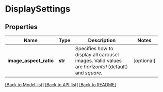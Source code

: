 # DisplaySettings

## Properties
Name | Type | Description | Notes
------------ | ------------- | ------------- | -------------
**image_aspect_ratio** | **str** | Specifies how to display all carousel images. Valid values are *horizontal* (default) and *square*. | [optional] 

[[Back to Model list]](../README.md#documentation-for-models) [[Back to API list]](../README.md#documentation-for-api-endpoints) [[Back to README]](../README.md)


